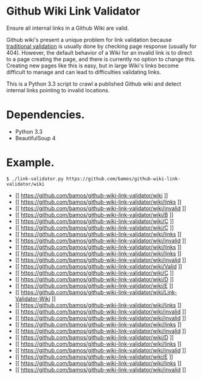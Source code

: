 # Github Wiki Link Validator
Ensure all internal links in a Github Wiki are valid.

Github wiki's present a unique problem for link validation because
[traditional validation](http://en.wikipedia.org/wiki/Link_rot#Combating)
is usually done by checking page response (usually for 404).
However, the default behavior of a Wiki for an invalid link
is to direct to a page creating the page, and there is currently
no option to change this.
Creating new pages like this is easy, but in large Wiki's
links become difficult to manage and can lead to difficulties
validating links.

This is a Python 3.3 script to crawl a published Github wiki and
detect internal links pointing to invalid locations.

# Dependencies.
+ Python 3.3
+ BeautifulSoup 4

# Example.

```
$ ./link-validator.py https://github.com/bamos/github-wiki-link-validator/wiki
```
+ [[ https://github.com/bamos/github-wiki-link-validator/wiki ]]
 + [[ https://github.com/bamos/github-wiki-link-validator/wiki/links ]]
 + [[ https://github.com/bamos/github-wiki-link-validator/wiki/invalid ]]
+ [[ https://github.com/bamos/github-wiki-link-validator/wiki/B ]]
 + [[ https://github.com/bamos/github-wiki-link-validator/wiki/C ]]
+ [[ https://github.com/bamos/github-wiki-link-validator/wiki/C ]]
 + [[ https://github.com/bamos/github-wiki-link-validator/wiki/links ]]
 + [[ https://github.com/bamos/github-wiki-link-validator/wiki/invalid ]]
+ [[ https://github.com/bamos/github-wiki-link-validator/wiki/links ]]
 + [[ https://github.com/bamos/github-wiki-link-validator/wiki/links ]]
 + [[ https://github.com/bamos/github-wiki-link-validator/wiki/invalid ]]
+ [[ https://github.com/bamos/github-wiki-link-validator/wiki/Valid ]]
 + [[ https://github.com/bamos/github-wiki-link-validator/wiki/C ]]
 + [[ https://github.com/bamos/github-wiki-link-validator/wiki/D ]]
 + [[ https://github.com/bamos/github-wiki-link-validator/wiki/E ]]
+ [[ https://github.com/bamos/github-wiki-link-validator/wiki/Link-Validator-Wiki ]]
 + [[ https://github.com/bamos/github-wiki-link-validator/wiki/links ]]
 + [[ https://github.com/bamos/github-wiki-link-validator/wiki/invalid ]]
+ [[ https://github.com/bamos/github-wiki-link-validator/wiki/invalid ]]
 + [[ https://github.com/bamos/github-wiki-link-validator/wiki/links ]]
 + [[ https://github.com/bamos/github-wiki-link-validator/wiki/invalid ]]
+ [[ https://github.com/bamos/github-wiki-link-validator/wiki/D ]]
 + [[ https://github.com/bamos/github-wiki-link-validator/wiki/links ]]
 + [[ https://github.com/bamos/github-wiki-link-validator/wiki/invalid ]]
+ [[ https://github.com/bamos/github-wiki-link-validator/wiki/E ]]
 + [[ https://github.com/bamos/github-wiki-link-validator/wiki/links ]]
 + [[ https://github.com/bamos/github-wiki-link-validator/wiki/invalid ]]
